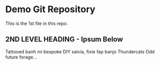 # Demo Git Repository

This is the 1st file in this repo.

## 2ND LEVEL HEADING - Ipsum Below

Tattooed banh mi bespoke DIY salvia, fixie fap banjo Thundercats Odd future forage...

